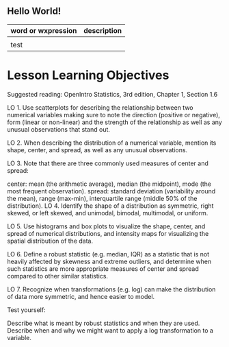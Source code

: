 ## Hello World!

word or wxpression          | description
------------                | -------------
       | 
test | 



# Lesson Learning Objectives
Suggested reading: OpenIntro Statistics, 3rd edition, Chapter 1, Section 1.6

LO 1. Use scatterplots for describing the relationship between two numerical variables making sure to note the direction (positive or negative), form (linear or non-linear) and the strength of the relationship as well as any unusual observations that stand out.

LO 2. When describing the distribution of a numerical variable, mention its shape, center, and spread, as well as any unusual observations.

LO 3. Note that there are three commonly used measures of center and spread:

center: mean (the arithmetic average), median (the midpoint), mode (the most frequent observation).
spread: standard deviation (variability around the mean), range (max-min), interquartile range (middle 50% of the distribution).
LO 4. Identify the shape of a distribution as symmetric, right skewed, or left skewed, and unimodal, bimodal, multimodal, or uniform.

LO 5. Use histograms and box plots to visualize the shape, center, and spread of numerical distributions, and intensity maps for visualizing the spatial distribution of the data.

LO 6. Define a robust statistic (e.g. median, IQR) as a statistic that is not heavily affected by skewness and extreme outliers, and determine when such statistics are more appropriate measures of center and spread compared to other similar statistics.

LO 7. Recognize when transformations (e.g. log) can make the distribution of data more symmetric, and hence easier to model.

Test yourself:

Describe what is meant by robust statistics and when they are used.
Describe when and why we might want to apply a log transformation to a variable.
